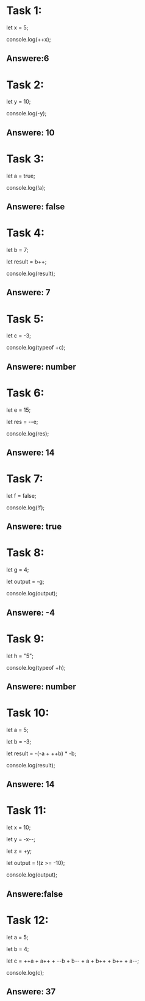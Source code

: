 # Task 1:
 
 let x = 5;

 console.log(++x);
## Answere:6 

# Task 2:
 let y = 10;

console.log(-y);
## Answere: 10

# Task 3:
let a = true;

console.log(!a);

## Answere: false

# Task 4:
let b = 7;

let result = b++;

console.log(result);

## Answere: 7

# Task 5:
let c = -3;

console.log(typeof +c);

## Answere: number

# Task 6:
let e = 15;

let res = --e;

console.log(res);

## Answere: 14

# Task 7:
let f = false;

console.log(!f);

## Answere: true

# Task 8:
let g = 4;

let output = -g;

console.log(output);

## Answere: -4

# Task 9:
let h = "5";

console.log(typeof +h);

## Answere: number

# Task 10:
let a = 5;

let b = -3;

let result = -(-a + ++b) * -b;

console.log(result);

## Answere: 14

# Task 11:
let x = 10;

let y = -x--;

let z = +y;

let output = !(z >= -10);

console.log(output);

## Answere:false

# Task 12:
let a = 5;

let b = 4;

let c = ++a + a++ + --b + b-- + a + b++ + b++ + a--;

console.log(c);

## Answere: 37
